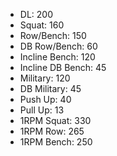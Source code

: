 * DL: 200
*  Squat: 160
*  Row/Bench: 150
*  DB Row/Bench: 60
*  Incline Bench: 120
*  Incline DB Bench: 45
*  Military: 120
*  DB Military: 45
*  Push Up: 40
*  Pull Up: 13
*  1RPM Squat: 330
*  1RPM Row: 265
*  1RPM Bench: 250
